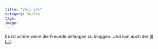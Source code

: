 ```yaml
---
title: "Voll ill"
category: Surfen
tags: 
image: 
---
```


Es ist schön wenn die Freunde anfangen zu bloggen. Und nun auch der [Ill Lill](http://ill-lill.blogspot.com/).